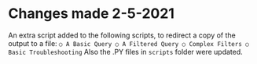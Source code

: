 # Changes made 2-5-2021
An extra script added to the following scripts, to redirect a copy of the output to a file:
		```
    ○ A Basic Query
		○ A Filtered Query
		○ Complex Filters
		○ Basic Troubleshooting
    ```
Also the .PY files in ```scripts``` folder were updated.

